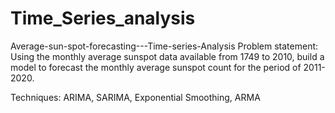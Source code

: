 # Time_Series_analysis

Average-sun-spot-forecasting---Time-series-Analysis
Problem statement: Using the monthly average sunspot data available from 1749 to 2010, build a model to forecast the monthly average sunspot count for the period of 2011-2020.

Techniques: ARIMA, SARIMA, Exponential Smoothing, ARMA
